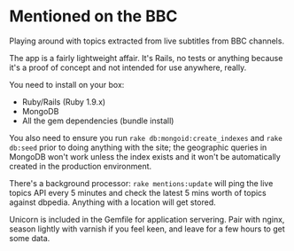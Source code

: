 # Mentioned on the BBC

Playing around with topics extracted from live subtitles from BBC channels.

The app is a fairly lightweight affair. It's Rails, no tests or anything because it's a proof of concept and not intended for use anywhere, really.

You need to install on your box:

* Ruby/Rails (Ruby 1.9.x)
* MongoDB
* All the gem dependencies (bundle install)

You also need to ensure you run `rake db:mongoid:create_indexes` and `rake db:seed` prior to doing anything with the site; the geographic queries in MongoDB won't work unless the index exists and it won't be automatically created in the production environment.

There's a background processor: `rake mentions:update` will ping the live topics API every 5 minutes and check the latest 5 mins worth of topics against dbpedia. Anything with a location will get stored.

Unicorn is included in the Gemfile for application servering. Pair with nginx, season lightly with varnish if you feel keen, and leave for a few hours to get some data.
